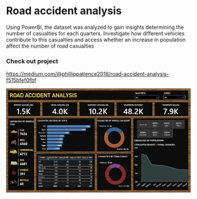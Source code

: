 # Road accident analysis 
Using PowerBI, the dataset was analyzed to gain insights determining the number of casualties for each quarters. 
Investigate how different vehicles contribute to this casualties and access whether an increase in population affect the number of road casualties
### Check out project 

https://medium.com/@phillippatience2018/road-accident-analysis-f515bfef0fbf

![Road accident Analysis](IMG_3628.jpeg)
